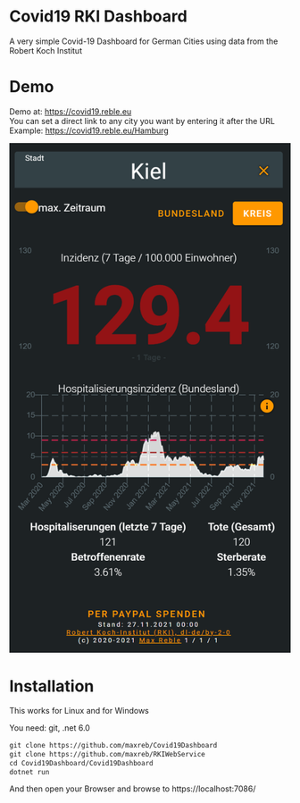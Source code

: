 # Covid19 RKI Dashboard
A very simple Covid-19 Dashboard for German Cities using data from the Robert Koch Institut 

# Demo

Demo at: https://covid19.reble.eu  
You can set a direct link to any city you want by entering it after the URL  
Example: https://covid19.reble.eu/Hamburg

![Screenshot](https://github.com/maxreb/Covid19Dashboard/blob/main/doc/screenshot.png?raw=true)

# Installation
This works for Linux and for Windows

You need: git, .net 6.0

```
git clone https://github.com/maxreb/Covid19Dashboard
git clone https://github.com/maxreb/RKIWebService
cd Covid19Dashboard/Covid19Dashboard
dotnet run 
```
And then open your Browser and browse to https://localhost:7086/
